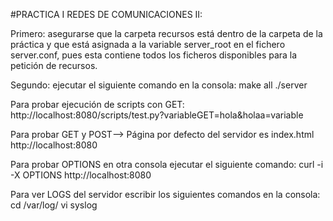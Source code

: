 #PRACTICA I REDES DE COMUNICACIONES II:

Primero: asegurarse que la carpeta recursos está dentro de la carpeta de la práctica y que está asignada a la variable server_root en el fichero server.conf, pues esta contiene todos los ficheros disponibles para la petición de recursos. 

Segundo: ejecutar el siguiente comando en la consola:
make all
./server

Para probar ejecución de scripts con GET:
http://localhost:8080/scripts/test.py?variableGET=hola&holaa=variable

Para probar GET y POST--> Página por defecto del servidor es index.html
http://localhost:8080

Para probar OPTIONS en otra  consola ejecutar el siguiente comando:
curl -i -X OPTIONS http://localhost:8080

Para ver LOGS del servidor escribir los siguientes comandos en la consola:
cd /var/log/
vi syslog